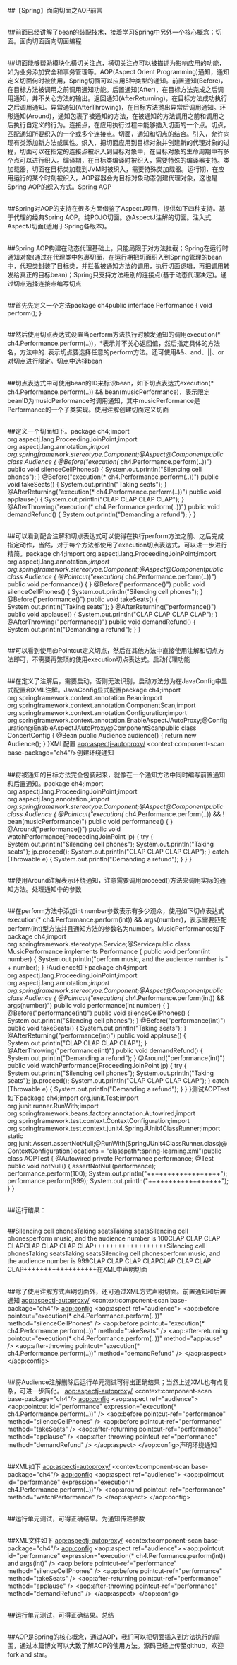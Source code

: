 ##【Spring】面向切面之AOP前言

##
##前面已经讲解了bean的装配技术，接着学习Spring中另外一个核心概念：切面。面向切面面向切面编程

##
##切面能够帮助模块化横切关注点，横切关注点可以被描述为影响应用的功能，如为业务添加安全和事务管理等。AOP(Aspect Orient Programming)通知，通知定义切面何时被使用，Spring切面可以应用5种类型的通知。前置通知(Before)，在目标方法被调用之前调用通知功能。后置通知(After)，在目标方法完成之后调用通知，并不关心方法的输出。返回通知(AfterReturning)，在目标方法成功执行之后调用通知。异常通知(AfterThrowing)，在目标方法抛出异常后调用通知。环形通知(Around)，通知包裹了被通知的方法，在被通知的方法调用之前和调用之后执行自定义的行为。连接点，在应用执行过程中能够插入切面的一个点。切点，匹配通知所要织入的一个或多个连接点。切面，通知和切点的结合。引入，允许向现有类添加新方法或属性。织入，把切面应用到目标对象并创建新的代理对象的过程，切面可以在指定的连接点被织入到目标对象中，在目标对象的生命周期中有多个点可以进行织入。编译期，在目标类编译时被织入，需要特殊的编译器支持。类加载器，切面在目标类加载到JVM时被织入，需要特殊类加载器。运行期，在应用运行的某个时刻被织入，AOP容器会为目标对象动态创建代理对象，这也是Spring AOP的织入方式。Spring AOP

##
##Spring对AOP的支持在很多方面借鉴了AspectJ项目，提供如下四种支持。基于代理的经典Spring AOP。纯POJO切面。@AspectJ注解的切面。注入式AspectJ切面(适用于Spring各版本)。

##
##Spring AOP构建在动态代理基础上，只能局限于对方法拦截；Spring在运行时通知对象(通过在代理类中包裹切面，在运行期把切面织入到Spring管理的bean中，代理类封装了目标类，并拦截被通知方法的调用，执行切面逻辑，再把调用转发给真正的目标bean)；Spring只支持方法级别的连接点(基于动态代理决定)。通过切点选择连接点编写切点

##
##首先先定义一个方法package ch4public interface Performance {    void perform();	}

##
##然后使用切点表达式设置当perform方法执行时触发通知的调用execution(* ch4.Performance.perform(..))，*表示并不关心返回值，然后指定具体的方法名，方法中的..表示切点要选择任意的perform方法。还可使用&amp;&amp;、and、||、or对切点进行限定。切点中选择bean

##
##切点表达式中可使用bean的ID来标识bean，如下切点表达式execution(* ch4.Performance.perform(..)) &amp;&amp; bean(musicPerformance)，表示限定beanID为musicPerformance时调用通知，其中musicPerformance是Performance的一个子类实现。使用注解创建切面定义切面

##
##定义一个切面如下。package ch4;import org.aspectj.lang.ProceedingJoinPoint;import org.aspectj.lang.annotation.*;import org.springframework.stereotype.Component;@Aspect@Componentpublic class Audience {    @Before("execution(* ch4.Performance.perform(..))")    public void silenceCellPhones() {        System.out.println("Silencing cell phones");    	}    @Before("execution(* ch4.Performance.perform(..))")    public void takeSeats() {        System.out.println("Taking seats");    	}    @AfterReturning("execution(* ch4.Performance.perform(..))")    public void applause() {        System.out.println("CLAP CLAP CLAP CLAP");    	}    @AfterThrowing("execution(* ch4.Performance.perform(..))")    public void demandRefund() {        System.out.println("Demanding a refund");    	}	}

##
##可以看到配合注解和切点表达式可以使得在执行perform方法之前、之后完成指定动作，当然，对于每个方法都使用了execution切点表达式，可以进一步进行精简。package ch4;import org.aspectj.lang.ProceedingJoinPoint;import org.aspectj.lang.annotation.*;import org.springframework.stereotype.Component;@Aspect@Componentpublic class Audience {    @Pointcut("execution(* ch4.Performance.perform(..))")    public void performance() {    	}    @Before("performance()")    public void silenceCellPhones() {        System.out.println("Silencing cell phones");    	}    @Before("performance()")    public void takeSeats() {        System.out.println("Taking seats");    	}    @AfterReturning("performance()")    public void applause() {        System.out.println("CLAP CLAP CLAP CLAP");    	}    @AfterThrowing("performance()")    public void demandRefund() {        System.out.println("Demanding a refund");    	}	}

##
##可以看到使用@Pointcut定义切点，然后在其他方法中直接使用注解和切点方法即可，不需要再繁琐的使用execution切点表达式。启动代理功能

##
##在定义了注解后，需要启动，否则无法识别，启动方法分为在JavaConfig中显式配置和XML注解。JavaConfig显式配置package ch4;import org.springframework.context.annotation.Bean;import org.springframework.context.annotation.ComponentScan;import org.springframework.context.annotation.Configuration;import org.springframework.context.annotation.EnableAspectJAutoProxy;@Configuration@EnableAspectJAutoProxy@ComponentScanpublic class ConcertConfig {    @Bean    public Audience audience() {        return new Audience();    	}	}XML配置<?xml version="1.0" encoding="UTF-8"?><beans xmlns="http://www.springframework.org/schema/beans"       xmlns:xsi="http://www.w3.org/2001/XMLSchema-instance"       xmlns:aop="http://www.springframework.org/schema/aop"       xmlns:context="http://www.springframework.org/schema/context"       xsi:schemaLocation="http://www.springframework.org/schema/beans                           http://www.springframework.org/schema/beans/spring-beans-3.0.xsd                           http://www.springframework.org/schema/aop                           http://www.springframework.org/schema/aop/spring-aop-3.0.xsd                           http://www.springframework.org/schema/context                           http://www.springframework.org/schema/context/spring-context-3.1.xsd">        <aop:aspectj-autoproxy/>    <context:component-scan base-package="ch4"/></beans>创建环绕通知

##
##将被通知的目标方法完全包装起来，就像在一个通知方法中同时编写前置通知和后置通知。package ch4;import org.aspectj.lang.ProceedingJoinPoint;import org.aspectj.lang.annotation.*;import org.springframework.stereotype.Component;@Aspect@Componentpublic class Audience {    @Pointcut("execution(* ch4.Performance.perform(..)) &amp;&amp; ! bean(musicPerformance)")    public void performance() {    	}    @Around("performance()")    public void watchPerformance(ProceedingJoinPoint jp) {        try {            System.out.println("Silencing cell phones");            System.out.println("Taking seats");            jp.proceed();            System.out.println("CLAP CLAP CLAP CLAP");        	} catch (Throwable e) {            System.out.println("Demanding a refund");        	}    	}	}

##
##使用Around注解表示环绕通知，注意需要调用proceed()方法来调用实际的通知方法。处理通知中的参数

##
##在perform方法中添加int number参数表示有多少观众，使用如下切点表达式execution(\* ch4.Performance.perform(int)) &amp;&amp; args(number)，表示需要匹配perform(int)型方法并且通知方法的参数名为number。MusicPerformance如下package ch4;import org.springframework.stereotype.Service;@Servicepublic class MusicPerformance implements Performance {    public void perform(int number) {        System.out.println("perform music, and the audience number is " + number);    	}	}Audience如下package ch4;import org.aspectj.lang.ProceedingJoinPoint;import org.aspectj.lang.annotation.*;import org.springframework.stereotype.Component;@Aspect@Componentpublic class Audience {    @Pointcut("execution(* ch4.Performance.perform(int)) &amp;&amp; args(number)")    public void performance(int number) {    	}    @Before("performance(int)")    public void silenceCellPhones() {        System.out.println("Silencing cell phones");    	}    @Before("performance(int)")    public void takeSeats() {        System.out.println("Taking seats");    	}    @AfterReturning("performance(int)")    public void applause() {        System.out.println("CLAP CLAP CLAP CLAP");    	}    @AfterThrowing("performance(int)")    public void demandRefund() {        System.out.println("Demanding a refund");    	}    @Around("performance(int)")    public void watchPerformance(ProceedingJoinPoint jp) {        try {            System.out.println("Silencing cell phones");            System.out.println("Taking seats");            jp.proceed();            System.out.println("CLAP CLAP CLAP CLAP");        	} catch (Throwable e) {            System.out.println("Demanding a refund");        	}    	}	}测试AOPTest如下package ch4;import org.junit.Test;import org.junit.runner.RunWith;import org.springframework.beans.factory.annotation.Autowired;import org.springframework.test.context.ContextConfiguration;import org.springframework.test.context.junit4.SpringJUnit4ClassRunner;import static org.junit.Assert.assertNotNull;@RunWith(SpringJUnit4ClassRunner.class)@ContextConfiguration(locations = "classpath*:spring-learning.xml")public class AOPTest {    @Autowired    private Performance performance;    @Test    public void notNull() {        assertNotNull(performance);        performance.perform(100);        System.out.println("++++++++++++++++++");        performance.perform(999);        System.out.println("++++++++++++++++++");    	}	}

##
##运行结果：

##
##Silencing cell phonesTaking seatsTaking seatsSilencing cell phonesperform music, and the audience number is 100CLAP CLAP CLAP CLAPCLAP CLAP CLAP CLAP++++++++++++++++++Silencing cell phonesTaking seatsTaking seatsSilencing cell phonesperform music, and the audience number is 999CLAP CLAP CLAP CLAPCLAP CLAP CLAP CLAP++++++++++++++++++在XML中声明切面

##
##除了使用注解方式声明切面外，还可通过XML方式声明切面。前置通知和后置通知<?xml version="1.0" encoding="UTF-8"?><beans xmlns="http://www.springframework.org/schema/beans"       xmlns:p="http://www.springframework.org/schema/p"       xmlns:xsi="http://www.w3.org/2001/XMLSchema-instance"       xmlns:aop="http://www.springframework.org/schema/aop"       xmlns:context="http://www.springframework.org/schema/context"       xsi:schemaLocation="http://www.springframework.org/schema/beans                           http://www.springframework.org/schema/beans/spring-beans-3.0.xsd                           http://www.springframework.org/schema/aop                           http://www.springframework.org/schema/aop/spring-aop-3.0.xsd                           http://www.springframework.org/schema/context                           http://www.springframework.org/schema/context/spring-context-3.1.xsd">    <aop:aspectj-autoproxy/>    <context:component-scan base-package="ch4"/>    <aop:config>        <aop:aspect ref="audience">            <aop:before                pointcut="execution(* ch4.Performance.perform(..))"                method="silenceCellPhones" />            <aop:before                    pointcut="execution(* ch4.Performance.perform(..))"                    method="takeSeats" />            <aop:after-returning                    pointcut="execution(* ch4.Performance.perform(..))"                    method="applause" />            <aop:after-throwing                    pointcut="execution(* ch4.Performance.perform(..))"                    method="demandRefund" />        </aop:aspect>    </aop:config></beans>

##
##将Audience注解删除后运行单元测试可得出正确结果；当然上述XML也有点复杂，可进一步简化。<?xml version="1.0" encoding="UTF-8"?><beans xmlns="http://www.springframework.org/schema/beans"       xmlns:p="http://www.springframework.org/schema/p"       xmlns:xsi="http://www.w3.org/2001/XMLSchema-instance"       xmlns:aop="http://www.springframework.org/schema/aop"       xmlns:context="http://www.springframework.org/schema/context"       xsi:schemaLocation="http://www.springframework.org/schema/beans                           http://www.springframework.org/schema/beans/spring-beans-3.0.xsd                           http://www.springframework.org/schema/aop                           http://www.springframework.org/schema/aop/spring-aop-3.0.xsd                           http://www.springframework.org/schema/context                           http://www.springframework.org/schema/context/spring-context-3.1.xsd">    <aop:aspectj-autoproxy/>    <context:component-scan base-package="ch4"/>    <aop:config>        <aop:aspect ref="audience">            <aop:pointcut                    id="performance"                    expression="execution(* ch4.Performance.perform(..))" />            <aop:before                    pointcut-ref="performance"                    method="silenceCellPhones" />            <aop:before                    pointcut-ref="performance"                    method="takeSeats" />            <aop:after-returning                    pointcut-ref="performance"                    method="applause" />            <aop:after-throwing                    pointcut-ref="performance"                    method="demandRefund" />        </aop:aspect>    </aop:config></beans>声明环绕通知

##
##XML如下<?xml version="1.0" encoding="UTF-8"?><beans xmlns="http://www.springframework.org/schema/beans"       xmlns:p="http://www.springframework.org/schema/p"       xmlns:xsi="http://www.w3.org/2001/XMLSchema-instance"       xmlns:aop="http://www.springframework.org/schema/aop"       xmlns:context="http://www.springframework.org/schema/context"       xsi:schemaLocation="http://www.springframework.org/schema/beans                           http://www.springframework.org/schema/beans/spring-beans-3.0.xsd                           http://www.springframework.org/schema/aop                           http://www.springframework.org/schema/aop/spring-aop-3.0.xsd                           http://www.springframework.org/schema/context                           http://www.springframework.org/schema/context/spring-context-3.1.xsd">    <aop:aspectj-autoproxy/>    <context:component-scan base-package="ch4"/>    <aop:config>        <aop:aspect ref="audience">            <aop:pointcut                    id="performance"                    expression="execution(* ch4.Performance.perform(..))"/>            <aop:around                pointcut-ref="performance"                method="watchPerformance" />        </aop:aspect>    </aop:config></beans>

##
##运行单元测试，可得正确结果。为通知传递参数

##
##XML文件如下<?xml version="1.0" encoding="UTF-8"?><beans xmlns="http://www.springframework.org/schema/beans"       xmlns:p="http://www.springframework.org/schema/p"       xmlns:xsi="http://www.w3.org/2001/XMLSchema-instance"       xmlns:aop="http://www.springframework.org/schema/aop"       xmlns:context="http://www.springframework.org/schema/context"       xsi:schemaLocation="http://www.springframework.org/schema/beans                           http://www.springframework.org/schema/beans/spring-beans-3.0.xsd                           http://www.springframework.org/schema/aop                           http://www.springframework.org/schema/aop/spring-aop-3.0.xsd                           http://www.springframework.org/schema/context                           http://www.springframework.org/schema/context/spring-context-3.1.xsd">    <aop:aspectj-autoproxy/>    <context:component-scan base-package="ch4"/>    <aop:config>        <aop:aspect ref="audience">            <aop:pointcut                    id="performance"                    expression="execution(* ch4.Performance.perform(int)) and args(int)" />            <aop:before                pointcut-ref="performance"                method="silenceCellPhones" />            <aop:before                    pointcut-ref="performance"                    method="takeSeats" />            <aop:after-returning                    pointcut-ref="performance"                    method="applause" />            <aop:after-throwing                    pointcut-ref="performance"                    method="demandRefund" />        </aop:aspect>    </aop:config></beans>

##
##运行单元测试，可得正确结果。总结

##
##AOP是Spring的核心概念，通过AOP，我们可以把切面插入到方法执行的周围，通过本篇博文可以大致了解AOP的使用方法。源码已经上传至github，欢迎fork and star。